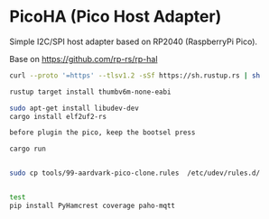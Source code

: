 # PicoHA (Pico Host Adapter)

Simple I2C/SPI host adapter based on RP2040 (RaspberryPi Pico).




Base on
https://github.com/rp-rs/rp-hal


```bash
curl --proto '=https' --tlsv1.2 -sSf https://sh.rustup.rs | sh

rustup target install thumbv6m-none-eabi

sudo apt-get install libudev-dev
cargo install elf2uf2-rs

before plugin the pico, keep the bootsel press

cargo run 
```



```bash

sudo cp tools/99-aardvark-pico-clone.rules  /etc/udev/rules.d/


test
pip install PyHamcrest coverage paho-mqtt
```





